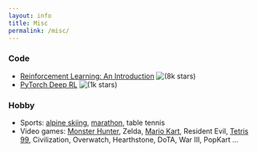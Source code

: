 ```yaml
---
layout: info
title: Misc 
permalink: /misc/
---
```


### Code
- [Reinforcement Learning: An Introduction](https://github.com/ShangtongZhang/reinforcement-learning-an-introduction) ![(8k stars)](https://img.shields.io/github/stars/shangtongzhang/reinforcement-learning-an-introduction.svg?style=social) 
- [PyTorch Deep RL](https://github.com/ShangtongZhang/DeepRL) ![(1k stars)](https://img.shields.io/github/stars/shangtongzhang/deeprl.svg?style=social) 

### Hobby
- Sports: [alpine skiing](/hobby/ski), [marathon](/hobby/marathon), table tennis
- Video games: [Monster Hunter](/hobby/monster-hunter), Zelda, [Mario Kart](/hobby/mario-kart), Resident Evil, [Tetris 99](/hobby/tetris), Civilization, Overwatch, Hearthstone, DoTA, War III, PopKart ...